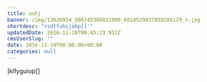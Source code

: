 ```yaml
---
title: uuhj
banner: /img/13626954_566745386831008_6014529837038286129_n.jpg
shortdesc: "rsdtfuhijokp[]'"
updatedDate: 2016-11-10T08:45:23.912Z
cmsUserSlug: ""
date: 2016-11-10T00:00:00+08:00
categories: null
---
```


]klfyguiop[]